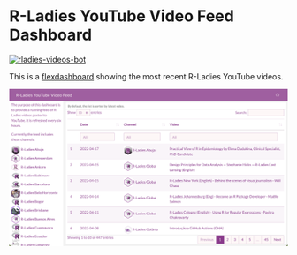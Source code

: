 # R-Ladies YouTube Video Feed Dashboard

<!-- badges: start -->
[![rladies-videos-bot](https://github.com/ivelasq/rladies-video-feed/actions/workflows/rladies-videos-bot.yaml/badge.svg)](https://github.com/ivelasq/rladies-video-feed/actions/workflows/rladies-videos-bot.yaml)
<!-- badges: end -->

This is a [flexdashboard](https://pkgs.rstudio.com/flexdashboard/) showing the most recent R-Ladies YouTube videos.

![Screenshot of the dashboard showing the latest YouTube videos from R-Ladies YouTube channels](image.png)
